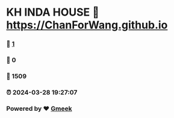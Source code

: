 # KH INDA HOUSE :link: https://ChanForWang.github.io 
### :page_facing_up: [1](https://ChanForWang.github.io/tag.html) 
### :speech_balloon: 0 
### :hibiscus: 1509 
### :alarm_clock: 2024-03-28 19:27:07 
### Powered by :heart: [Gmeek](https://github.com/Meekdai/Gmeek)
